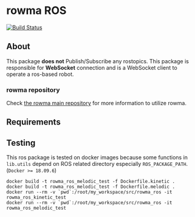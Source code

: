 # rowma ROS
[![Build Status](https://travis-ci.com/asmsuechan/rowma_ros.svg?branch=master)](https://travis-ci.com/asmsuechan/rowma_ros)

## About
This package **does not** Publish/Subscribe any rostopics. This package is responsible for **WebSocket** connection and is a WebSocket client to operate a ros-based robot.

### rowma repository
Check [the rowma main repository](https://github.com/asmsuechan/rowma) for more information to utilize rowma.

## Requirements


## Testing
This ros package is tested on docker images because some functions in `lib.utils` depend on ROS related directory especially `ROS_PACKAGE_PATH`. (`Docker >= 18.09.6`)

```
docker build -t rowma_ros_melodic_test -f Dockerfile.kinetic .
docker build -t rowma_ros_melodic_test -f Dockerfile.melodic .
docker run --rm -v `pwd`:/root/my_workspace/src/rowma_ros -it rowma_ros_kinetic_test
docker run --rm -v `pwd`:/root/my_workspace/src/rowma_ros -it rowma_ros_melodic_test
```
